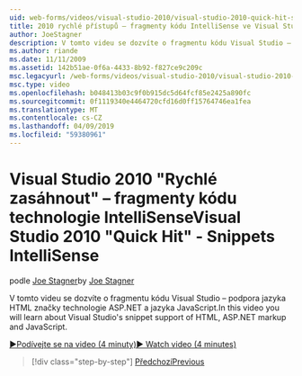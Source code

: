 ```yaml
---
uid: web-forms/videos/visual-studio-2010/visual-studio-2010-quick-hit-snippets-intellisense
title: 2010 rychlé přístupů – fragmenty kódu IntelliSense ve Visual Studio | Dokumentace Microsoftu
author: JoeStagner
description: V tomto videu se dozvíte o fragmentu kódu Visual Studio – podpora jazyka HTML značky technologie ASP.NET a jazyka JavaScript.
ms.author: riande
ms.date: 11/11/2009
ms.assetid: 142b51ae-0f6a-4433-8b92-f827ce9c209c
msc.legacyurl: /web-forms/videos/visual-studio-2010/visual-studio-2010-quick-hit-snippets-intellisense
msc.type: video
ms.openlocfilehash: b048413b03c9f0b915dc5d64fcf85e2425a890fc
ms.sourcegitcommit: 0f1119340e4464720cfd16d0ff15764746ea1fea
ms.translationtype: MT
ms.contentlocale: cs-CZ
ms.lasthandoff: 04/09/2019
ms.locfileid: "59380961"
---
```

# <a name="visual-studio-2010-quick-hit---snippets-intellisense"></a><span data-ttu-id="ff642-103">Visual Studio 2010 "Rychlé zasáhnout" – fragmenty kódu technologie IntelliSense</span><span class="sxs-lookup"><span data-stu-id="ff642-103">Visual Studio 2010 "Quick Hit" - Snippets IntelliSense</span></span>

<span data-ttu-id="ff642-104">podle [Joe Stagner](https://github.com/JoeStagner)</span><span class="sxs-lookup"><span data-stu-id="ff642-104">by [Joe Stagner](https://github.com/JoeStagner)</span></span>

<span data-ttu-id="ff642-105">V tomto videu se dozvíte o fragmentu kódu Visual Studio – podpora jazyka HTML značky technologie ASP.NET a jazyka JavaScript.</span><span class="sxs-lookup"><span data-stu-id="ff642-105">In this video you will learn about Visual Studio's snippet support of HTML, ASP.NET markup and JavaScript.</span></span>

[<span data-ttu-id="ff642-106">&#9654;Podívejte se na video (4 minuty)</span><span class="sxs-lookup"><span data-stu-id="ff642-106">&#9654; Watch video (4 minutes)</span></span>](https://channel9.msdn.com/Blogs/ASP-NET-Site-Videos/visual-studio-2010-quick-hit-snippets-intellisense)

> [!div class="step-by-step"]
> [<span data-ttu-id="ff642-107">Předchozí</span><span class="sxs-lookup"><span data-stu-id="ff642-107">Previous</span></span>](visual-studio-2010-quick-hit-websites-instead-of-web-projects.md)
